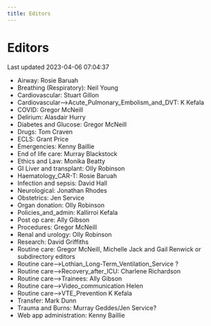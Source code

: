 ```yaml
---
title: Editors
---
```


# Editors

Last updated 2023-04-06 07:04:37

- Airway: Rosie Baruah 
- Breathing (Respiratory): Neil Young 
- Cardiovascular: Stuart Gillon 
- Cardiovascular-->Acute_Pulmonary_Embolism_and_DVT: K Kefala
- COVID: Gregor McNeill 
- Delirium: Alasdair Hurry 
- Diabetes and Glucose: Gregor McNeill  
- Drugs: Tom Craven 
- ECLS: Grant Price
- Emergencies: Kenny Baillie 
- End of life care: Murray Blackstock 
- Ethics and Law: Monika Beatty 
- GI Liver and transplant: Olly Robinson 
- Haematology_CAR-T: Rosie Baruah 
- Infection and sepsis: David Hall 
- Neurological: Jonathan Rhodes 
- Obstetrics: Jen Service 
- Organ donation: Olly Robinson 
- Policies_and_admin: Kallirroi Kefala
- Post op care: Ally Gibson 
- Procedures: Gregor McNeill 
- Renal and urology: Olly Robinson 
- Research: David Griffiths 
- Routine care: Gregor McNeill, Michelle Jack  and Gail Renwick or subdirectory editors 
- Routine care-->Lothian_Long-Term_Ventilation_Service ?
- Routine care-->Recovery_after_ICU: Charlene Richardson 
- Routine care-->Trainees: Ally Gibson
- Routine care-->Video_communication Helen
- Routine care-->VTE_Prevention K Kefala
- Transfer: Mark Dunn 
- Trauma and Burns: Murray Geddes/Jen Service?
- Web app administration: Kenny Baillie 